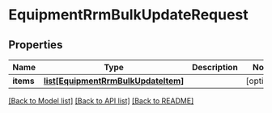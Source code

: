 # EquipmentRrmBulkUpdateRequest

## Properties
Name | Type | Description | Notes
------------ | ------------- | ------------- | -------------
**items** | [**list[EquipmentRrmBulkUpdateItem]**](EquipmentRrmBulkUpdateItem.md) |  | [optional] 

[[Back to Model list]](../README.md#documentation-for-models) [[Back to API list]](../README.md#documentation-for-api-endpoints) [[Back to README]](../README.md)

